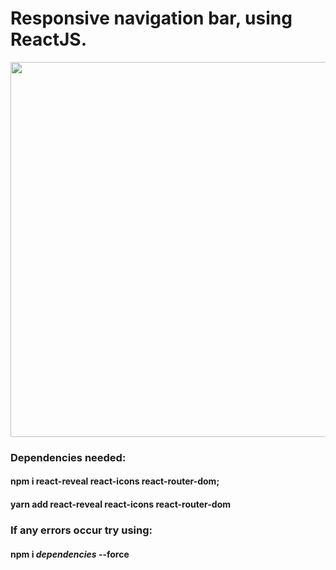 # Responsive navigation bar, using ReactJS.

<img src="https://imgur.com/dGjdvPl.gif" width="1000" height="600" />

### Dependencies needed: 
#### **npm** i react-reveal react-icons react-router-dom; <br/>
#### **yarn** add react-reveal react-icons react-router-dom

### If any errors occur try using:

#### **npm** i *dependencies* --force 




